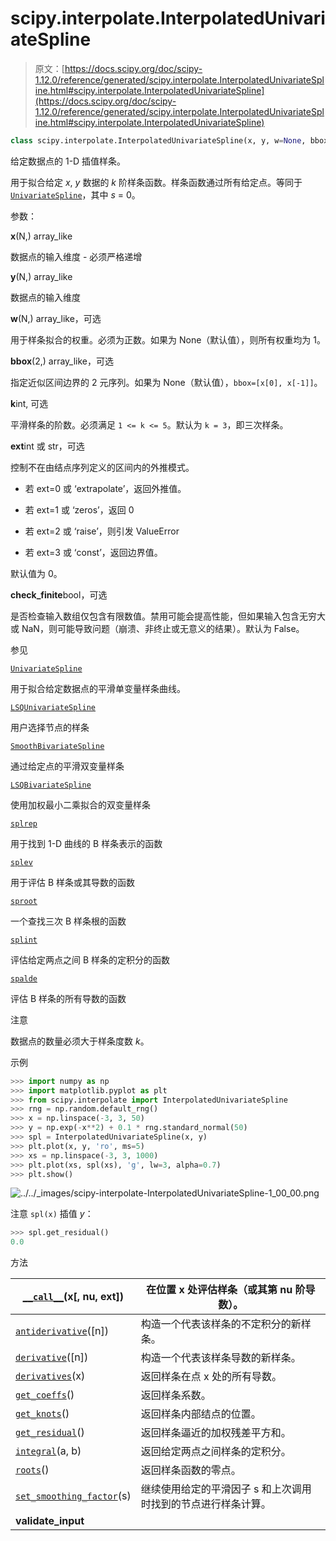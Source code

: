 # scipy.interpolate.InterpolatedUnivariateSpline

> 原文：[https://docs.scipy.org/doc/scipy-1.12.0/reference/generated/scipy.interpolate.InterpolatedUnivariateSpline.html#scipy.interpolate.InterpolatedUnivariateSpline](https://docs.scipy.org/doc/scipy-1.12.0/reference/generated/scipy.interpolate.InterpolatedUnivariateSpline.html#scipy.interpolate.InterpolatedUnivariateSpline)

```py
class scipy.interpolate.InterpolatedUnivariateSpline(x, y, w=None, bbox=[None, None], k=3, ext=0, check_finite=False)
```

给定数据点的 1-D 插值样条。

用于拟合给定 *x*, *y* 数据的 *k* 阶样条函数。样条函数通过所有给定点。等同于 [`UnivariateSpline`](https://docs.scipy.org/doc/scipy-1.12.0/reference/generated/scipy.interpolate.UnivariateSpline.html#scipy.interpolate.UnivariateSpline "scipy.interpolate.UnivariateSpline")，其中 *s* = 0。

参数：

**x**(N,) array_like

数据点的输入维度 - 必须严格递增

**y**(N,) array_like

数据点的输入维度

**w**(N,) array_like，可选

用于样条拟合的权重。必须为正数。如果为 None（默认值），则所有权重均为 1。

**bbox**(2,) array_like，可选

指定近似区间边界的 2 元序列。如果为 None（默认值），`bbox=[x[0], x[-1]]`。

**k**int, 可选

平滑样条的阶数。必须满足 `1 <= k <= 5`。默认为 `k = 3`，即三次样条。

**ext**int 或 str，可选

控制不在由结点序列定义的区间内的外推模式。

+   若 ext=0 或 ‘extrapolate’，返回外推值。

+   若 ext=1 或 ‘zeros’，返回 0

+   若 ext=2 或 ‘raise’，则引发 ValueError

+   若 ext=3 或 ‘const’，返回边界值。

默认值为 0。

**check_finite**bool，可选

是否检查输入数组仅包含有限数值。禁用可能会提高性能，但如果输入包含无穷大或 NaN，则可能导致问题（崩溃、非终止或无意义的结果）。默认为 False。

参见

[`UnivariateSpline`](https://docs.scipy.org/doc/scipy-1.12.0/reference/generated/scipy.interpolate.UnivariateSpline.html#scipy.interpolate.UnivariateSpline "scipy.interpolate.UnivariateSpline")

用于拟合给定数据点的平滑单变量样条曲线。

[`LSQUnivariateSpline`](https://docs.scipy.org/doc/scipy-1.12.0/reference/generated/scipy.interpolate.LSQUnivariateSpline.html#scipy.interpolate.LSQUnivariateSpline "scipy.interpolate.LSQUnivariateSpline")

用户选择节点的样条

[`SmoothBivariateSpline`](https://docs.scipy.org/doc/scipy-1.12.0/reference/generated/scipy.interpolate.SmoothBivariateSpline.html#scipy.interpolate.SmoothBivariateSpline "scipy.interpolate.SmoothBivariateSpline")

通过给定点的平滑双变量样条

[`LSQBivariateSpline`](https://docs.scipy.org/doc/scipy-1.12.0/reference/generated/scipy.interpolate.LSQBivariateSpline.html#scipy.interpolate.LSQBivariateSpline "scipy.interpolate.LSQBivariateSpline")

使用加权最小二乘拟合的双变量样条

[`splrep`](https://docs.scipy.org/doc/scipy-1.12.0/reference/generated/scipy.interpolate.splrep.html#scipy.interpolate.splrep "scipy.interpolate.splrep")

用于找到 1-D 曲线的 B 样条表示的函数

[`splev`](https://docs.scipy.org/doc/scipy-1.12.0/reference/generated/scipy.interpolate.splev.html#scipy.interpolate.splev "scipy.interpolate.splev")

用于评估 B 样条或其导数的函数

[`sproot`](https://wiki.example.org/sproot)

一个查找三次 B 样条根的函数

[`splint`](https://wiki.example.org/splint)

评估给定两点之间 B 样条的定积分的函数

[`spalde`](https://wiki.example.org/spalde)

评估 B 样条的所有导数的函数

注意

数据点的数量必须大于样条度数 *k*。

示例

```py
>>> import numpy as np
>>> import matplotlib.pyplot as plt
>>> from scipy.interpolate import InterpolatedUnivariateSpline
>>> rng = np.random.default_rng()
>>> x = np.linspace(-3, 3, 50)
>>> y = np.exp(-x**2) + 0.1 * rng.standard_normal(50)
>>> spl = InterpolatedUnivariateSpline(x, y)
>>> plt.plot(x, y, 'ro', ms=5)
>>> xs = np.linspace(-3, 3, 1000)
>>> plt.plot(xs, spl(xs), 'g', lw=3, alpha=0.7)
>>> plt.show() 
```

![../../_images/scipy-interpolate-InterpolatedUnivariateSpline-1_00_00.png](../Images/6f593497f24dc4747264957d8ad8e3db.png)

注意 `spl(x)` 插值 *y*：

```py
>>> spl.get_residual()
0.0 
```

方法

| [`__call__`](https://wiki.example.org/__call__)(x[, nu, ext]) | 在位置 x 处评估样条（或其第 nu 阶导数）。 |
| --- | --- |
| [`antiderivative`](https://wiki.example.org/antiderivative)([n]) | 构造一个代表该样条的不定积分的新样条。 |
| [`derivative`](https://wiki.example.org/derivative)([n]) | 构造一个代表该样条导数的新样条。 |
| [`derivatives`](https://wiki.example.org/derivatives)(x) | 返回样条在点 x 处的所有导数。 |
| [`get_coeffs`](https://wiki.example.org/get_coeffs)() | 返回样条系数。 |
| [`get_knots`](https://wiki.example.org/get_knots)() | 返回样条内部结点的位置。 |
| [`get_residual`](https://wiki.example.org/get_residual)() | 返回样条逼近的加权残差平方和。 |
| [`integral`](https://wiki.example.org/integral)(a, b) | 返回给定两点之间样条的定积分。 |
| [`roots`](scipy.interpolate.InterpolatedUnivariateSpline.roots.html#scipy.interpolate.InterpolatedUnivariateSpline.roots "scipy.interpolate.InterpolatedUnivariateSpline.roots")() | 返回样条函数的零点。 |
| [`set_smoothing_factor`](scipy.interpolate.InterpolatedUnivariateSpline.set_smoothing_factor.html#scipy.interpolate.InterpolatedUnivariateSpline.set_smoothing_factor "scipy.interpolate.InterpolatedUnivariateSpline.set_smoothing_factor")(s) | 继续使用给定的平滑因子 s 和上次调用时找到的节点进行样条计算。 |
| **validate_input** |  |
